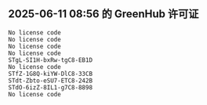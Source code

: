 ## 2025-06-11 08:56 的 GreenHub 许可证
```
No license code
No license code
No license code
No license code
STgL-SI1H-bxRw-tgC8-EB1D
No license code
STfZ-1G8Q-kiYW-DlC8-33CB
STdt-Zbto-eSU7-ETC8-242B
STdO-6izZ-8IL1-g7C8-8898
No license code
```

